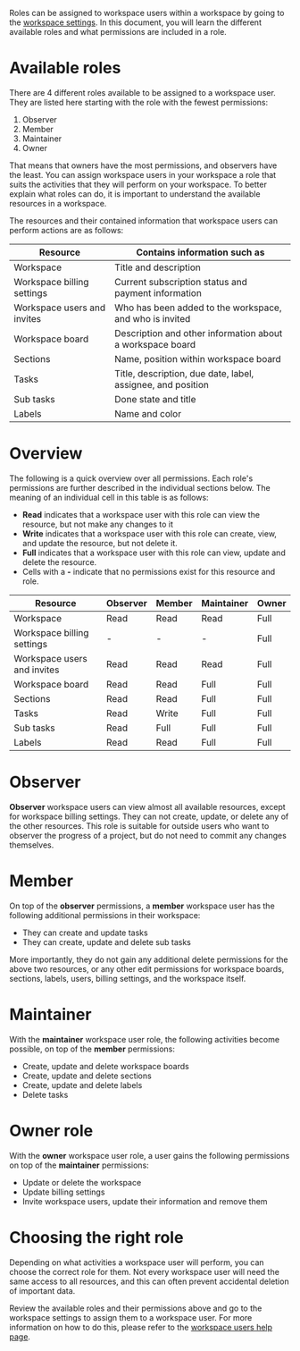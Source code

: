 Roles can be assigned to workspace users within a workspace by going to the
[workspace settings](/help/workspace-users#edit-a-workspace-users-permissions).
In this document, you will learn the different available roles and what
permissions are included in a role.

# Available roles

There are 4 different roles available to be assigned to a workspace user. They
are listed here starting with the role with the fewest permissions:

1. Observer
2. Member
3. Maintainer
4. Owner

That means that owners have the most permissions, and observers have the least.
You can assign workspace users in your workspace a role that suits the
activities that they will perform on your workspace. To better explain what
roles can do, it is important to understand the available resources in a
workspace.

The resources and their contained information that workspace users can perform
actions are as follows:

| Resource                    | Contains information such as                                |
| --------------------------- | ----------------------------------------------------------- |
| Workspace                   | Title and description                                       |
| Workspace billing settings  | Current subscription status and payment information         |
| Workspace users and invites | Who has been added to the workspace, and who is invited     |
| Workspace board             | Description and other information about a workspace board   |
| Sections    | Name, position within workspace board                       |
| Tasks                       | Title, description, due date, label, assignee, and position |
| Sub tasks                   | Done state and title                                        |
| Labels                      | Name and color                                              |

# Overview

The following is a quick overview over all permissions. Each role's permissions
are further described in the individual sections below. The meaning of an
individual cell in this table is as follows:

- **Read** indicates that a workspace user with this role can view the
  resource, but not make any changes to it
- **Write** indicates that a workspace user with this role can create, view,
  and update the resource, but not delete it.
- **Full** indicates that a workspace user with this role can view, update and
  delete the resource.
- Cells with a **-** indicate that no permissions exist for this resource and
  role.

| Resource                    | Observer | Member | Maintainer | Owner |
| --------------------------- | -------- | ------ | ---------- | ----- |
| Workspace                   | Read     | Read   | Read       | Full  |
| Workspace billing settings  | -        | -      | -          | Full  |
| Workspace users and invites | Read     | Read   | Read       | Full  |
| Workspace board             | Read     | Read   | Full       | Full  |
| Sections    | Read     | Read   | Full       | Full  |
| Tasks                       | Read     | Write  | Full       | Full  |
| Sub tasks                   | Read     | Full   | Full       | Full  |
| Labels                      | Read     | Read   | Full       | Full  |

# Observer

**Observer** workspace users can view almost all available resources, except
for workspace billing settings. They can not create, update, or delete any of
the other resources. This role is suitable for outside users who want to
observer the progress of a project, but do not need to commit any changes
themselves.

# Member

On top of the **observer** permissions, a **member** workspace user has the
following additional permissions in their workspace:

- They can create and update tasks
- They can create, update and delete sub tasks

More importantly, they do not gain any additional delete permissions for the
above two resources, or any other edit permissions for workspace boards,
sections, labels, users, billing settings, and the workspace itself.

# Maintainer

With the **maintainer** workspace user role, the following activities become
possible, on top of the **member** permissions:

- Create, update and delete workspace boards
- Create, update and delete sections
- Create, update and delete labels
- Delete tasks

# Owner role

With the **owner** workspace user role, a user gains the following permissions
on top of the **maintainer** permissions:

- Update or delete the workspace
- Update billing settings
- Invite workspace users, update their information and remove them

# Choosing the right role

Depending on what activities a workspace user will perform, you can choose the
correct role for them. Not every workspace user will need the same access to
all resources, and this can often prevent accidental deletion of important
data.

Review the available roles and their permissions above and go to the workspace
settings to assign them to a workspace user. For more information on how to do
this, please refer to the [workspace users help
page](/help/workspace-users#edit-a-workspace-users-permissions).
